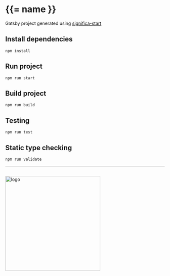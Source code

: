 # {{= name }}

Gatsby project generated using [significa-start](https://github.com/Significa/significa-start)

## Install dependencies

```
npm install
```

## Run project

```
npm run start
```

## Build project

```
npm run build
```

## Testing

```
npm run test
```

## Static type checking

```
npm run validate
```

---

<br /><a href="https://significa.co"><img src="https://user-images.githubusercontent.com/4838076/70076649-20d29b00-15f7-11ea-9379-e2fa1889a525.png" alt="logo" width="300px"></a>
